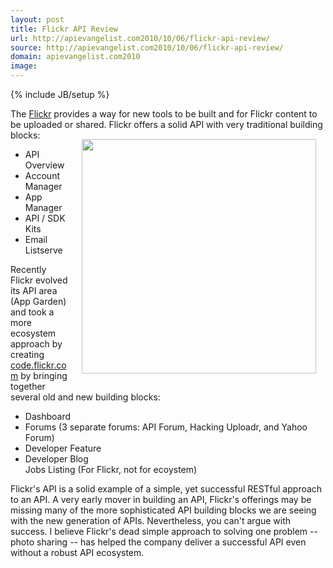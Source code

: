 ```yaml
---
layout: post
title: Flickr API Review
url: http://apievangelist.com2010/10/06/flickr-api-review/
source: http://apievangelist.com2010/10/06/flickr-api-review/
domain: apievangelist.com2010
image: 
---
```

{% include JB/setup %}
The <a href="http://code.flickr.com&gt;API&lt;/a&gt; for the online photo and video sharing service &lt;a href=">Flickr</a> provides a way for new tools to be built and for Flickr content to be uploaded or shared.
<img style="padding: 15px;" src="http://kinlane-productions.s3.amazonaws.com/api-evangelist/Flickr-Code-Screenshot.PNG" alt="" width="375" align="right" />
Flickr offers a solid API with very traditional building blocks:
<ul class="mainlist">
	<li>API Overview</li>
	<li>Account Manager</li>
	<li>App Manager</li>
	<li>API / SDK Kits</li>
	<li>Email Listserve</li>
</ul>
Recently Flickr evolved its API area (App Garden) and took a more ecosystem approach by creating <a href="code.flickr.com">code.flickr.com</a> by bringing together several old and new building blocks:
<ul class="mainlist">
	<li>Dashboard</li>
	<li>Forums (3 separate forums: API Forum, Hacking Uploadr, and Yahoo Forum)</li>
	<li>Developer Feature</li>
	<li>Developer Blog</li>
Jobs Listing (For Flickr, not for ecoystem)</ul>
Flickr's API is a solid example of a simple, yet successful RESTful approach to an API.  A very early mover in building an API, Flickr's offerings may be missing many of the more sophisticated API building blocks we are seeing with the new generation of APIs.    Nevertheless, you can't argue with success.   I believe Flickr's dead simple approach to solving one problem -- photo sharing -- has helped the company deliver a successful API even without a robust API ecosystem.
